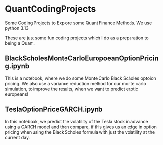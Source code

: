 # QuantCodingProjects
Some Coding Projects to Explore some Quant Finance Methods.
We use python 3.13

These are just some fun coding projects which I do as a preparation to being a Quant.


## BlackScholesMonteCarloEuropoeanOptionPricing.ipynb
This is a notebook, where we do some Monte Carlo Black Scholes optoion pricing. We also use a variance reduction method for our monte carlo simulation, to improve the results, when we want to predict exotic europeans!

## TeslaOptionPriceGARCH.ipynb

In this notebook, we predict the volatility of the Tesla stock in advance using a GARCH model and then compare, if this gives us an edge in option pricing when using the Black Scholes formula with just the volatility at the current day.

